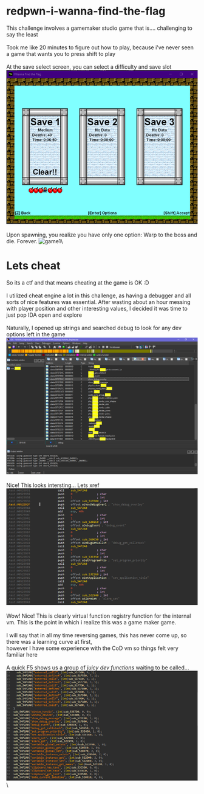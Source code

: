 # redpwn-i-wanna-find-the-flag
This challenge involves a gamemaker studio game that is.... challenging to say the least\
\
Took me like 20 minutes to figure out how to play, because i've never seen a game that wants you to press shift to play\
\
At the save select screen, you can select a difficulty and save slot\
![game1](/img/game1.png)\
\
Upon spawning, you realize you have only one option: Warp to the boss and die. Forever.
![game1](/img/gamegif.gif)\

# Lets cheat
So its a ctf and that means cheating at the game is OK :D\
\
I utilized cheat engine a lot in this challenge, as having a debugger and all sorts of nice features was essential.
After wasting about an hour messing with player position and other interesting values, I decided it was time to just pop IDA open and explore\
\
Naturally, I opened up strings and searched debug to look for any dev options left in the game\
![game1](/img/gida1.png)\
\
Nice! This looks intersting... Lets xref\
![game1](/img/gida2.png)\
\
Wow! Nice! This is clearly virtual function registry function for the internal vm. This is the point in which i realize this was a game maker game.\
\
I will say that in all my time reversing games, this has never come up, so there was a learning curve at first,\
however I have some experience with the CoD vm so things felt very familiar here\
\
A quick F5 shows us a group of *juicy dev functions* waiting to be called...\
![game1](/img/gida3.png)\
